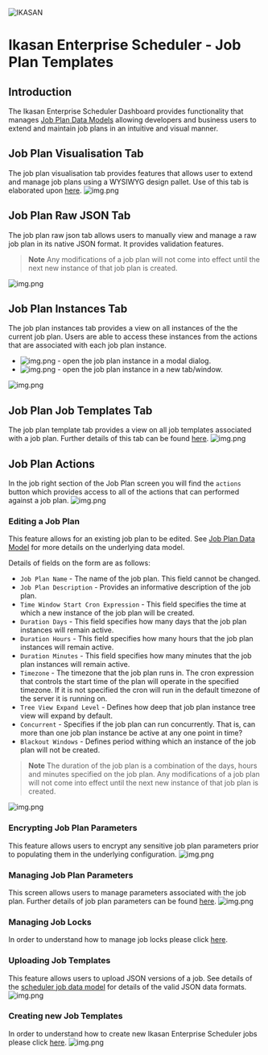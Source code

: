 ![IKASAN](../../../../developer/docs/quickstart-images/Ikasan-title-transparent.png)

# Ikasan Enterprise Scheduler - Job Plan Templates

## Introduction
The Ikasan Enterprise Scheduler Dashboard provides functionality that manages [Job Plan Data Models](../../job-orchestration/model/job-plan-data-model.md)
allowing developers and business users to extend and maintain job plans in an intuitive and visual manner.


## Job Plan Visualisation Tab
The job plan visualisation tab provides features that allows user to 
extend and manage job plans using a WYSIWYG design pallet. Use of this tab is elaborated upon [here](./managing-job-plan-templates-using-visualisation.md).
![img.png](../../../images/job-plan-template-management-visualisation.png)

## Job Plan Raw JSON Tab
The job plan raw json tab allows users to manually view and manage a raw job plan in its native JSON format. It provides validation features.

> **Note**
> Any modifications of a job plan will not come into effect until the next new instance of that job plan is created.

![img.png](../../../images/job-plan-template-management-raw.png)

## Job Plan Instances Tab
The job plan instances tab provides a view on all instances of the the current job plan. Users are able to access these instances
from the actions that are associated with each job plan instance.
- ![img.png](../../../images/modal-icon.png) - open the job plan instance in a modal dialog.
- ![img.png](../../../images/open-new-window-icon.png) - open the job plan instance in a new tab/window.

![img.png](../../../images/job-plan-template-management-instances.png)

## Job Plan Job Templates Tab
The job plan template tab provides a view on all job templates associated with a job plan. Further details of this tab can be found [here](job-templates-tab.md).
![img.png](../../../images/job-plan-template-management-job-templates.png)

## Job Plan Actions
In the job right section of the Job Plan screen you will find the `actions` button which provides access
to all of the actions that can performed against a job plan.
![img.png](../../../images/job-plan-template-management-actions.png)

### Editing a Job Plan
This feature allows for an existing job plan to be edited. See  [Job Plan Data Model](../../job-orchestration/model/job-plan-data-model.md)
for more details on the underlying data model.

Details of fields on the form are as follows: 
- `Job Plan Name` - The name of the job plan. This field cannot be changed.
- `Job Plan Description` - Provides an informative description of the job plan.
- `Time Window Start Cron Expression` - This field specifies the time at which a new instance of the job plan will be created. 
- `Duration Days` - This field specifies how many days that the job plan instances will remain active.
- `Duration Hours` - This field specifies how many hours that the job plan instances will remain active.
- `Duration Minutes` - This field specifies how many minutes that the job plan instances will remain active.
- `Timezone` - The timezone that the job plan runs in. The cron expression that controls the start time of the plan will operate in the specified timezone. If it is not specified the cron will run in the default timezone of the server it is running on.
- `Tree View Expand Level` - Defines how deep that job plan instance tree view will expand by default.
- `Concurrent` - Specifies if the job plan can run concurrently. That is, can more than one job plan instance be active at any one point in time?
- `Blackout Windows` - Defines period withing which an instance of the job plan will not be created.

> **Note**
> The duration of the job plan is a combination of the days, hours and minutes specified on the job plan.
> Any modifications of a job plan will not come into effect until the next new instance of that job plan is created.

![img.png](../../../images/job-plan-template-management-edit-job-plan.png)

### Encrypting Job Plan Parameters
This feature allows users to encrypt any sensitive job plan parameters prior to populating them in the underlying configuration.
![img.png](../../../images/job-plan-template-management-encrypt-job-plan-param-value.png)

### Managing Job Plan Parameters
This screen allows users to manage parameters associated with the job plan. Further details of job plan parameters can be found [here](../../job-orchestration/core/job-plan-parameters.md). 
![img.png](../../../images/job-plan-parameters.png)

### Managing Job Locks
In order to understand how to manage job locks please click [here](./managing-job-locks.md).

### Uploading Job Templates
This feature allows users to upload JSON versions of a job. See details of the [scheduler job data model](../../job-orchestration/model/scheduler-job-data-model.md)
for details of the valid JSON data formats.
![img.png](../../../images/upload-job-template.png)

### Creating new Job Templates
In order to understand how to create new Ikasan Enterprise Scheduler jobs please click [here](./create-new-job.md).
![img.png](../../../images/create-new-job.png)
